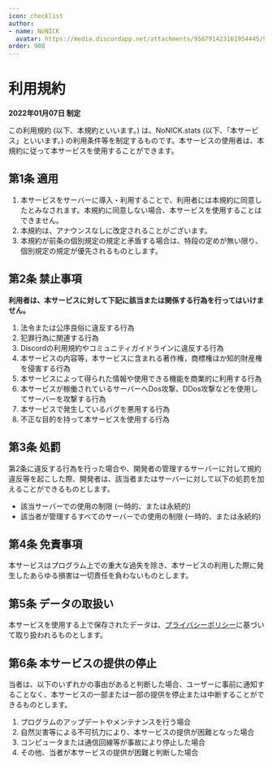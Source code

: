 ```yaml
---
icon: checklist
author: 
- name: NoNICK
  avatar: https://media.discordapp.net/attachments/958791423161954445/975266759529623652/-3.png?width=663&height=663
order: 900
---
```

# 利用規約
**2022年01月07日 制定**<br>

この利用規約 (以下、本規約といいます。) は、NoNICK.stats (以下、「本サービス」といいます。) の利用条件等を制定するものです。本サービスの使用者は、本規約に従って本サービスを使用することができます。

## 第1条 適用
1. 本サービスをサーバーに導入・利用することで、利用者には本規約に同意したとみなされます。本規約に同意しない場合、本サービスを使用することはできません。
1. 本規約は、アナウンスなしに改定されることがございます。
1. 本規約が前条の個別規定の規定と矛盾する場合は、特段の定めが無い限り、個別規定の規定が優先されるものとします。

## 第2条 禁止事項
**利用者は、本サービスに対して下記に該当または関係する行為を行ってはいけません。**
1. 法令または公序良俗に違反する行為
1. 犯罪行為に関連する行為
1. Discordの利用規約やコミュニティガイドラインに違反する行為
1. 本サービスの内容等，本サービスに含まれる著作権，商標権ほか知的財産権を侵害する行為
1. 本サービスによって得られた情報や使用できる機能を商業的に利用する行為
1. 本サービスが稼働されているサーバーへDos攻撃、DDos攻撃などを使用してサーバーを攻撃する行為
1. 本サービスで発生しているバグを悪用する行為
1. 不正な目的を持って本サービスを使用する行為

## 第3条 処罰
第2条に違反する行為を行った場合や、開発者の管理するサーバーに対して規約違反等を起こした際、開発者は、該当者またはサーバーに対して以下の処罰を加えることができるものとします。
* 該当サーバーでの使用の制限 (一時的、または永続的)
* 該当者が管理するすべてのサーバーでの使用の制限 (一時的、または永続的)

## 第4条 免責事項
本サービスはプログラム上での重大な過失を除き、本サービスの利用した際に発生したあらゆる損害は一切責任を負わないものとします。

## 第5条 データの取扱い
本サービスを使用する上で保存されたデータは、[プライバシーポリシー](/NoNICK.stats/important/privacy-policy.md)に基づいて取り扱われるものとします。

## 第6条 本サービスの提供の停止
当者は、以下のいずれかの事由があると判断した場合、ユーザーに事前に通知することなく、本サービスの一部または一部の提供を停止または中断することができるものとします。
1. プログラムのアップデートやメンテナンスを行う場合
1. 自然災害等による不可抗力により、本サービスの提供が困難となった場合
1. コンピュータまたは通信回線等が事故により停止した場合
1. その他、当者が本サービスの提供が困難と判断した場合